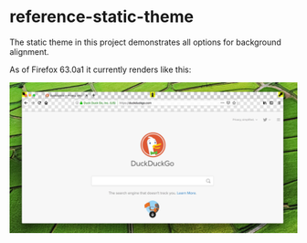 # reference-static-theme

The static theme in this project demonstrates all options for background alignment.

As of Firefox 63.0a1 it currently renders like this:

![Screenshot of reference static theme rendering](screenshot.jpg?raw=true)

